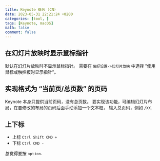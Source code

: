 ```yaml
---
title: Keynote 备忘 (CN)
date: 2023-05-31 22:21:24 +0200
categories: [tool, ]
tags: [Keynote, macOS]
math: false
comment: false
---
```


## 在幻灯片放映时显示鼠标指针

默认在幻灯片放映时不显示鼠标指针。
需要在 `偏好设置->幻灯片放映` 中选择 “使用鼠标或触控板时显示指针”。

## 实现格式为 “当前页/总页数” 的页码

Keynote 本身只提供当前页码，没有总页数。
要实现该功能，可编辑幻灯片布局，在要修改的布局的页码后面手动添加一个文本框，
输入总页码，例如 `/XX`.

## 上下标

- 上标 `Ctrl Shift CMD +`
- 下标 `Ctrl CMD -`

总觉得要按 `option`.
